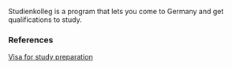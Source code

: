 Studienkolleg is a program that lets you come to Germany and get qualifications to study.

### References

[Visa for study preparation](./Visa%20for%20study%20preparation.html)



